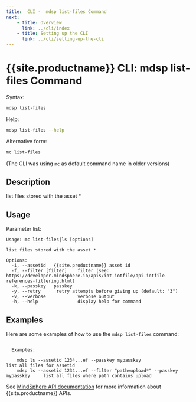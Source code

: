 ```yaml
---
title:  CLI -  mdsp list-files Command
next:
    - title: Overview
      link: ../cli/index
    - title: Setting up the CLI
      link: ../cli/setting-up-the-cli
---
```


# {{site.productname}} CLI: mdsp list-files Command

Syntax:

```bash
mdsp list-files
```

Help:

```bash
mdsp list-files --help
```

Alternative form:

```bash
mc list-files
```

(The CLI was using `mc` as default command name in older versions)

## Description

list files stored with the asset *

## Usage

Parameter list:

```text
Usage: mc list-files|ls [options]

list files stored with the asset *

Options:
  -i, --assetid   {{site.productname}} asset id
  -f, --filter [filter]    filter (see: https://developer.mindsphere.io/apis/iot-iotfile/api-iotfile-references-filtering.html)
  -k, --passkey   passkey
  -y, --retry      retry attempts before giving up (default: "3")
  -v, --verbose            verbose output
  -h, --help               display help for command

```

## Examples

Here are some examples of how to use the `mdsp list-files` command:

```text

  Examples:

    mdsp ls --assetid 1234...ef --passkey mypasskey 				list all files for assetid
    mdsp ls --assetid 1234...ef --filter "path=upload*" --passkey mypasskey 	list all files where path contains upload

```

See [MindSphere API documentation](https://documentation.mindsphere.io/MindSphere/apis/index.html) for more information about {{site.productname}} APIs.
